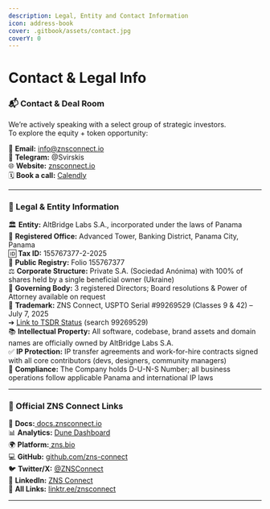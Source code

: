 ```yaml
---
description: Legal, Entity and Contact Information
icon: address-book
cover: .gitbook/assets/contact.jpg
coverY: 0
---
```


# Contact & Legal Info

### 📬 Contact & Deal Room

We’re actively speaking with a select group of strategic investors.\
To explore the equity + token opportunity:

📧 **Email:** [info@znsconnect.io](mailto:info@znsconnect.io)\
💬 **Telegram:** @Svirskis\
🌐 **Website:** [znsconnect.io](https://www.znsconnect.io/)\
🗓️ **Book a call:** [Calendly](https://calendly.com/znsconnect)

***

### 🧾 Legal & Entity Information

🏛 **Entity:** AltBridge Labs S.A., incorporated under the laws of Panama\
📍 **Registered Office:** Advanced Tower, Banking District, Panama City, Panama\
🆔 **Tax ID:** 155767377-2-2025\
📂 **Public Registry:** Folio 155767377\
⚖️ **Corporate Structure:** Private S.A. (Sociedad Anónima) with 100% of shares held by a single beneficial owner (Ukraine)\
📝 **Governing Body:** 3 registered Directors; Board resolutions & Power of Attorney available on request\
🔑 **Trademark:** ZNS Connect, USPTO Serial #99269529 (Classes 9 & 42) – July 7, 2025\
➔ [Link to TSDR Status](https://tsdr.uspto.gov/) (search 99269529)\
📚 **Intellectual Property:** All software, codebase, brand assets and domain names are officially owned by AltBridge Labs S.A.\
✅ **IP Protection:** IP transfer agreements and work-for-hire contracts signed with all core contributors (devs, designers, community managers)\
💼 **Compliance:** The Company holds D-U-N-S Number; all business operations follow applicable Panama and international IP laws

***

### 🔗 Official ZNS Connect Links

🧠 **Docs:**[ docs.znsconnect.io](https://docs.znsconnect.io/)\
📊 **Analytics:** [Dune Dashboard](https://dune.com/zns/zns-connect)\
🌍 **Platform:**[ zns.bio](https://zns.bio/)\
💻 **GitHub:** [github.com/zns-connect](https://github.com/ZNS-Connect)\
🐦 **Twitter/X:** [@ZNSConnect](https://twitter.com/ZNSConnect)\
💼 **LinkedIn:** [ZNS Connect](https://www.linkedin.com/company/zns-connect/)\
🔗 **All Links:** [linktr.ee/znsconnect](https://linktr.ee/znsconnect)

***
